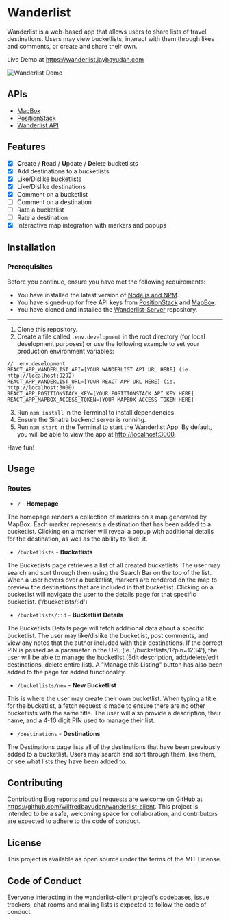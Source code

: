 # Wanderlist

Wanderlist is a web-based app that allows users to share lists of travel destinations. Users may view bucketlists, interact with them through likes and comments, or create and share their own.

Live Demo at https://wanderlist.jaybayudan.com

![Wanderlist Demo](preview.gif)

## APIs
* [MapBox](https://www.mapbox.com/)
* [PositionStack](https://positionstack.com/)
* [Wanderlist API](https://github.com/wilfredbayudan/wanderlist-server)

## Features
- [x] **C**reate / **R**ead / **U**pdate / **D**elete bucketlists
- [x] Add destinations to a bucketlists
- [x] Like/Dislike bucketlists
- [x] Like/Dislike destinations
- [x] Comment on a bucketlist
- [ ] Comment on a destination
- [ ] Rate a bucketlist
- [ ] Rate a destination
- [x] Interactive map integration with markers and popups

## Installation
### Prerequisites
Before you continue, ensure you have met the following requirements:
* You have installed the latest version of [Node.js and NPM](https://docs.npmjs.com/downloading-and-installing-node-js-and-npm).
* You have signed-up for free API keys from [PositionStack](https://positionstack.com/) and [MapBox](https://www.mapbox.com/).
* You have cloned and installed the [Wanderlist-Server](https://github.com/wilfredbayudan/wanderlist-server) repository.
---
1. Clone this repository.
2. Create a file called `.env.development` in the root directory (for local development purposes) or use the following example to set your production environment variables:

```
// .env.development
REACT_APP_WANDERLIST_API=[YOUR WANDERLIST API URL HERE] (ie. http://localhost:9292)
REACT_APP_WANDERLIST_URL=[YOUR REACT APP URL HERE] (ie. http://localhost:3000)
REACT_APP_POSITIONSTACK_KEY=[YOUR POSITIONSTACK API KEY HERE]
REACT_APP_MAPBOX_ACCESS_TOKEN=[YOUR MAPBOX ACCESS TOKEN HERE]
```
3. Run `npm install` in the Terminal to install dependencies.
4. Ensure the Sinatra backend server is running.
5. Run `npm start` in the Terminal to start the Wanderlist App. By default, you will be able to view the app at [http://localhost:3000](http://localhost:3000). 

Have fun!

## Usage

### Routes
* `/` - **Homepage**

The homepage renders a collection of markers on a map generated by MapBox. Each marker represents a destination that has been added to a bucketlist. Clicking on a marker will reveal a popup with additional details for the destination, as well as the ability to 'like' it.

* `/bucketlists` - **Bucketlists**

The Bucketlists page retrieves a list of all created bucketlists. The user may search and sort through them using the Search Bar on the top of the list. When a user hovers over a bucketlist, markers are rendered on the map to preview the destinations that are included in that bucketlist. Clicking on a bucketlist will navigate the user to the details page for that specific bucketlist. ('/bucketlists/:id')

* `/bucketlists/:id` - **Bucketlist Details**

The Bucketlists Details page will fetch additional data about a specific bucketlist. The user may like/dislike the bucketlist, post comments, and view any notes that the author included with their destinations. If the correct PIN is passed as a parameter in the URL (ie. '/bucketlists/1?pin=1234'), the user will be able to manage the bucketlist (Edit description, add/delete/edit destinations, delete entire list). A "Manage this Listing" button has also been added to the page for added functionality.

* `/bucketlists/new` - **New Bucketlist**

This is where the user may create their own bucketlist. When typing a title for the bucketlist, a fetch request is made to ensure there are no other bucketlists with the same title. The user will also provide a description, their name, and a 4-10 digit PIN used to manage their list.

* `/destinations` - **Destinations**

The Destinations page lists all of the destinations that have been previously added to a bucketlist. Users may search and sort through them, like them, or see what lists they have been added to.

## Contributing

Contributing Bug reports and pull requests are welcome on GitHub at https://github.com/wilfredbayudan/wanderlist-client. This project is intended to be a safe, welcoming space for collaboration, and contributors are expected to adhere to the code of conduct.

## License

This project is available as open source under the terms of the MIT License.

## Code of Conduct

Everyone interacting in the wanderlist-client project's codebases, issue trackers, chat rooms and mailing lists is expected to follow the code of conduct.